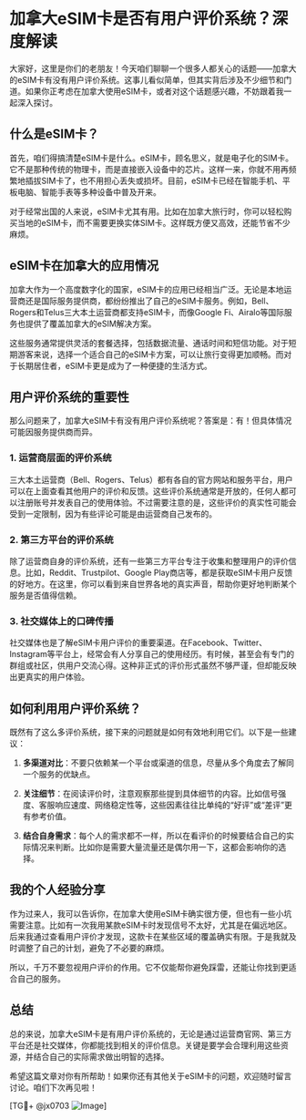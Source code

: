 # 加拿大eSIM卡是否有用户评价系统？深度解读

大家好，这里是你们的老朋友！今天咱们聊聊一个很多人都关心的话题——加拿大的eSIM卡有没有用户评价系统。这事儿看似简单，但其实背后涉及不少细节和门道。如果你正考虑在加拿大使用eSIM卡，或者对这个话题感兴趣，不妨跟着我一起深入探讨。

## 什么是eSIM卡？

首先，咱们得搞清楚eSIM卡是什么。eSIM卡，顾名思义，就是电子化的SIM卡。它不是那种传统的物理卡，而是直接嵌入设备中的芯片。这样一来，你就不用再频繁地插拔SIM卡了，也不用担心丢失或损坏。目前，eSIM卡已经在智能手机、平板电脑、智能手表等多种设备中普及开来。

对于经常出国的人来说，eSIM卡尤其有用。比如在加拿大旅行时，你可以轻松购买当地的eSIM卡，而不需要更换实体SIM卡。这样既方便又高效，还能节省不少麻烦。

## eSIM卡在加拿大的应用情况

加拿大作为一个高度数字化的国家，eSIM卡的应用已经相当广泛。无论是本地运营商还是国际服务提供商，都纷纷推出了自己的eSIM卡服务。例如，Bell、Rogers和Telus三大本土运营商都支持eSIM卡，而像Google Fi、Airalo等国际服务也提供了覆盖加拿大的eSIM解决方案。

这些服务通常提供灵活的套餐选择，包括数据流量、通话时间和短信功能。对于短期游客来说，选择一个适合自己的eSIM卡方案，可以让旅行变得更加顺畅。而对于长期居住者，eSIM卡更是成为了一种便捷的生活方式。

## 用户评价系统的重要性

那么问题来了，加拿大eSIM卡有没有用户评价系统呢？答案是：有！但具体情况可能因服务提供商而异。

### 1. **运营商层面的评价系统**

三大本土运营商（Bell、Rogers、Telus）都有各自的官方网站和服务平台，用户可以在上面查看其他用户的评价和反馈。这些评价系统通常是开放的，任何人都可以注册账号并发表自己的使用体验。不过需要注意的是，这些评价的真实性可能会受到一定限制，因为有些评论可能是由运营商自己发布的。

### 2. **第三方平台的评价系统**

除了运营商自身的评价系统，还有一些第三方平台专注于收集和整理用户的评价信息。比如，Reddit、Trustpilot、Google Play商店等，都是获取eSIM卡用户反馈的好地方。在这里，你可以看到来自世界各地的真实声音，帮助你更好地判断某个服务是否值得信赖。

### 3. **社交媒体上的口碑传播**

社交媒体也是了解eSIM卡用户评价的重要渠道。在Facebook、Twitter、Instagram等平台上，经常会有人分享自己的使用经历。有时候，甚至会有专门的群组或社区，供用户交流心得。这种非正式的评价形式虽然不够严谨，但却能反映出更真实的用户体验。

## 如何利用用户评价系统？

既然有了这么多评价系统，接下来的问题就是如何有效地利用它们。以下是一些建议：

1. **多渠道对比**：不要只依赖某一个平台或渠道的信息，尽量从多个角度去了解同一个服务的优缺点。
   
2. **关注细节**：在阅读评价时，注意观察那些提到具体细节的内容。比如信号强度、客服响应速度、网络稳定性等，这些因素往往比单纯的“好评”或“差评”更有参考价值。

3. **结合自身需求**：每个人的需求都不一样，所以在看评价的时候要结合自己的实际情况来判断。比如你是需要大量流量还是偶尔用一下，这都会影响你的选择。

## 我的个人经验分享

作为过来人，我可以告诉你，在加拿大使用eSIM卡确实很方便，但也有一些小坑需要注意。比如有一次我用某款eSIM卡时发现信号不太好，尤其是在偏远地区。后来我通过查看用户评价才发现，这款卡在某些区域的覆盖确实有限。于是我就及时调整了自己的计划，避免了不必要的麻烦。

所以，千万不要忽视用户评价的作用。它不仅能帮你避免踩雷，还能让你找到更适合自己的服务。

## 总结

总的来说，加拿大eSIM卡是有用户评价系统的，无论是通过运营商官网、第三方平台还是社交媒体，你都能找到相关的评价信息。关键是要学会合理利用这些资源，并结合自己的实际需求做出明智的选择。

希望这篇文章对你有所帮助！如果你还有其他关于eSIM卡的问题，欢迎随时留言讨论。咱们下次再见啦！

[TG💪+ @jx0703 ![Image](https://github.com/user-attachments/assets/dbca1d08-cadb-493c-b0ec-ad6f7a83f270)]